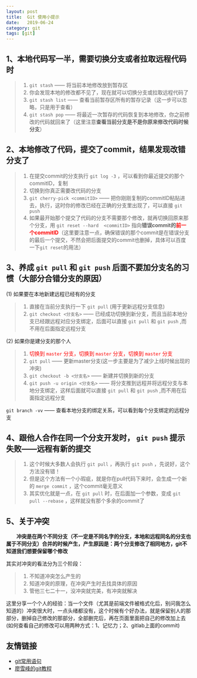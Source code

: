```yaml
---
layout: post
title:  Git 使用小提示
date:   2019-06-24
category: git
tags: [git]
---
```


## 1、本地代码写一半，需要切换分支或者拉取远程代码时

> 1. `git stash`  —— 将当前本地修改放到暂存区
> 2. 你会发现本地的修改都不见了，现在就可以切换分支或拉取远程代码了
> 2. `git stash list` —— 查看当前暂存区所有的暂存记录（这一步可以忽略，只是用于查看）
> 3. `git stash pop` —— 将最近一次暂存的代码恢复到本地修改，你之前修改的代码就回来了（这里注意**查看当前分支是不是你原来修改代码时候分支**）

## 2、本地修改了代码，提交了commit，结果发现改错分支了

> 1. 在提交commit的分支执行 `git log -3` ，可以看到你最近提交的那个commitID，复制
> 2. 切换到你真正需要改代码的分支
> 3. `git cherry-pick <commitID>` —— 把你刚刚复制的commitID粘贴进去，执行，这时你的修改已经在正确的分支里出现了，可以直接 `git push`
> 4. 如果最开始那个提交了代码的分支不需要那个修改，就再切换回原来那个分支，用 `git reset --hard  <commitID>` 指向**错误commit的<font color=red>前一个commitID</font>**（这里要注意一点，确保错误的那个commit是在错误分支的最后一个提交，不然会把后面提交的commit也删掉，具体可以百度一下`git reset`的用法）

## 3、养成 `git pull` 和 `git push` 后面不要加分支名的习惯（大部分合错分支的原因）

(1) 如果要在本地新建远程已经有的分支

> 1. 直接在当前分支执行一下 `git pull` (用于更新远程分支信息)
> 2. `git checkout <分支名>` —— 已经成功切换到新分支，而且当前本地分支已经跟远程对应分支绑定，后面可以直接 `git pull` 和 `git push` ,而不用在后面指定远程分支

(2) 如果你是建分支的那个人

> 1. <font color=red>切换到 `master` 分支，切换到 `master` 分支，切换到 `master` 分支</font>
> 2. `git pull` —— 更新master分支(这一步主要是为了减少上线时候出现的冲突)
> 3. `git checkout -b <分支名>` —— 新建并切换到新的分支
> 4. `git push -u origin <分支名>` —— 将分支推到远程并将远程分支与本地分支绑定，这样后面就可以直接 `git pull` 和 `git push` ,而不用在后面指定远程分支

`git branch -vv` —— 查看本地分支的绑定关系，可以看到每个分支绑定的远程分支

## 4、跟他人合作在同一个分支开发时， `git push` 提示失败——远程有新的提交

> 1. 这个时候大多数人会执行 `git pull` ，再执行 `git push` ，先说好，这个方法没有错！
> 2. 但是这个方法有一个小瑕疵，就是你在pull代码下来时，会生成一个新的 `merge commit` ，这个commit毫无意义
> 3. 其实优化就是一点，在 `git pull` 时，在后面加一个参数，变成 `git pull --rebase` ，这样就没有那个多余的commit了

## 5、关于冲突

&ensp;&ensp;&ensp;&ensp;**冲突是在两个不同分支（不一定是不同名字的分支，本地和远程同名的分支也属于不同分支）合并的时候产生，产生原因是：两个分支修改了相同地方，git不知道我们想要保留哪个修改**

其实对冲突的看法分为三个阶段：

> 1. 不知道冲突怎么产生的
> 2. 知道冲突的原理，在冲突产生时去找具体的原因
> 3. 管他三七二十一，没冲突就完美，有冲突就解决

这里分享一个个人的经验：当一个文件（尤其是前端文件被格式化后，别问我怎么知道的）冲突很大时，一点头绪都没有，这个时候有个好办法，就是保留别人的那部分，删掉自己修改的那部分，全部删完后，再在页面里面把自己的修改加上去(如何查看自己的修改可以用两种方式：1、记忆力；2、gitlab上面的commit)


## 友情链接

- [git常用语句](https://github.github.com/training-kit/downloads/zh_CN/github-git-cheat-sheet/)
- [廖雪峰的git教程](https://www.liaoxuefeng.com/wiki/896043488029600)